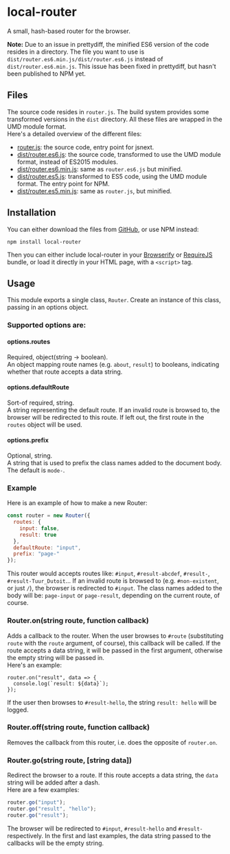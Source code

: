 local-router
============

A small, hash-based router for the browser.


__Note:__ Due to an issue in prettydiff, the minified ES6 version of the code resides in a directory. The file you want to use is `dist/router.es6.min.js/dist/router.es6.js` instead of `dist/router.es6.min.js`. This issue has been fixed in prettydiff, but hasn't been published to NPM yet.


## Files
The source code resides in `router.js`. The build system provides some transformed versions in the `dist` directory. All these files are wrapped in the UMD module format.  
Here's a detailed overview of the different files:

 * [router.js](https://github.com/TuurDutoit/local-router/blob/master/router.js): the source code, entry point for jsnext.
 * [dist/router.es6.js](https://github.com/TuurDutoit/local-router/blob/master/dist/router.es6.js): the source code, transformed to use the UMD module format, instead of ES2015 modules.
 * [dist/router.es6.min.js](https://github.com/TuurDutoit/local-router/blob/master/dist/router.es6.min.js): same as `router.es6.js` but minified.
 * [dist/router.es5.js](https://github.com/TuurDutoit/local-router/blob/master/dist/router.js): transformed to ES5 code, using the UMD module format. The entry point for NPM.
 * [dist/router.es5.min.js](https://github.com/TuurDutoit/local-router/blob/master/dist/router.min.js): same as `router.js`, but minified.


## Installation
You can either download the files from [GitHub](https://github.com/TuurDutoit/local-router), or use NPM instead:

```
npm install local-router
```

Then you can either include local-router in your [Browserify](http://browserify.org/) or [RequireJS](http://requirejs.org/) bundle, or load it directly in your HTML page, with a `<script>` tag.


## Usage
This module exports a single class, `Router`. Create an instance of this class, passing in an options object.

### Supported options are:

#### options.routes
Required, object(string -> boolean).  
An object mapping route names (e.g. `about`, `result`) to booleans, indicating whether that route accepts a data string.

#### options.defaultRoute
Sort-of required, string.  
A string representing the default route. If an invalid route is browsed to, the browser will be redirected to this route. If left out, the first route in the `routes` object will be used.

#### options.prefix
Optional, string.  
A string that is used to prefix the class names added to the document body. The default is `mode-`.

### Example
Here is an example of how to make a new Router:

```javascript
const router = new Router({
  routes: {
    input: false,
    result: true
  },
  defaultRoute: "input",
  prefix: "page-"
});
```

This router would accepts routes like: `#input`, `#result-abcdef`, `#result-`, `#result-Tuur_Dutoit`...
If an invalid route is browsed to (e.g. `#non-existent`, or just `/`), the browser is redirected to `#input`.
The class names added to the body will be: `page-input` or `page-result`, depending on the current route, of course.

### Router.on(string route, function callback)
Adds a callback to the router. When the user browses to `#route` (substituting `route` with the `route` argument, of course), this callback will be called. If the route accepts a data string, it will be passed in the first argument, otherwise the empty string will be passed in.  
Here's an example:

```
router.on("result", data => {
  console.log(`result: ${data}`);
});
```

If the user then browses to `#result-hello`, the string `result: hello` will be logged.


### Router.off(string route, function callback)
Removes the callback from this router, i.e. does the opposite of `router.on`.

### Router.go(string route, [string data])
Redirect the browser to a route. If this route accepts a data string, the `data` string will be added after a dash.  
Here are a few examples:

```javascript
router.go("input");
router.go("result", "hello");
router.go("result");
```

The browser will be redirected to `#input`, `#result-hello` and `#result-` respectively. In the first and last examples, the data string passed to the callbacks will be the empty string.
